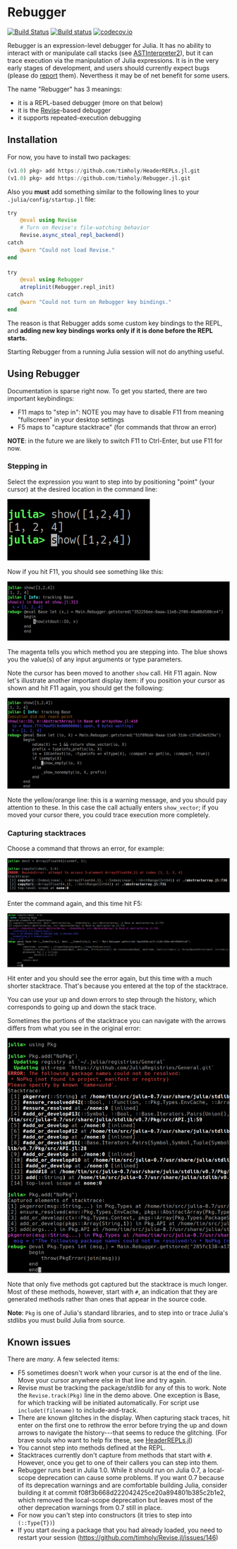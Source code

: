 # Rebugger

[![Build Status](https://travis-ci.org/timholy/Rebugger.jl.svg?branch=master)](https://travis-ci.org/timholy/Rebugger.jl)
[![Build status](https://ci.appveyor.com/api/projects/status/e1xnsj4e5q9308y6/branch/master?svg=true)](https://ci.appveyor.com/project/timholy/Rebugger-jl/branch/master)
[![codecov.io](http://codecov.io/github/timholy/Rebugger.jl/coverage.svg?branch=master)](http://codecov.io/github/timholy/Rebugger.jl?branch=master)

Rebugger is an expression-level debugger for Julia.
It has no ability to interact with or manipulate call stacks (see [ASTInterpreter2](https://github.com/Keno/ASTInterpreter2.jl)),
but it can trace execution via the manipulation of Julia expressions.
It is in the very early stages of development, and users should currently expect bugs (please do [report](https://github.com/timholy/Rebugger.jl/issues) them).
Neverthess it may be of net benefit for some users.

The name "Rebugger" has 3 meanings:

- it is a REPL-based debugger (more on that below)
- it is the [Revise](https://github.com/timholy/Revise.jl)-based debugger
- it supports repeated-execution debugging

## Installation

For now, you have to install two packages:

```julia
(v1.0) pkg> add https://github.com/timholy/HeaderREPLs.jl.git
(v1.0) pkg> add https://github.com/timholy/Rebugger.jl.git
```

Also you **must** add something similar to the following lines to your `.julia/config/startup.jl` file:

```julia
try
    @eval using Revise
    # Turn on Revise's file-watching behavior
    Revise.async_steal_repl_backend()
catch
    @warn "Could not load Revise."
end

try
    @eval using Rebugger
    atreplinit(Rebugger.repl_init)
catch
    @warn "Could not turn on Rebugger key bindings."
end
```

The reason is that Rebugger adds some custom key bindings to the REPL, and **adding new
key bindings works only if it is done before the REPL starts.**

Starting Rebugger from a running Julia session will not do anything useful.

## Using Rebugger

Documentation is sparse right now. To get you started, there are two important keybindings:

- F11 maps to "step in": NOTE you may have to disable F11 from meaning "fullscreen" in your desktop settings
- F5 maps to "capture stacktrace" (for commands that throw an error)

**NOTE**: in the future we are likely to switch F11 to Ctrl-Enter, but use F11 for now.

### Stepping in

Select the expression you want to step into by positioning "point" (your cursor)
at the desired location in the command line:

![stepin1](images/stepin1.png)

Now if you hit F11, you should see something like this:

![stepin2](images/stepin2.png)

The magenta tells you which method you are stepping into.
The blue shows you the value(s) of any input arguments or type parameters.

Note the cursor has been moved to another `show` call. Hit F11 again.
Now let's illustrate another important display item: if you position your cursor
as shown and hit F11 again, you should get the following:

![stepin3](images/stepin3.png)

Note the yellow/orange line: this is a warning message, and you should pay attention to these.
In this case the call actually enters `show_vector`; if you moved your cursor there,
you could trace execution more completely.

### Capturing stacktraces

Choose a command that throws an error, for example:

![stacktrace1](images/capture_stacktrace1.png)

Enter the command again, and this time hit F5:

![stacktrace2](images/capture_stacktrace2.png)

Hit enter and you should see the error again, but this time with a much shorter
stacktrace.
That's because you entered at the top of the stacktrace.

You can use your up and down errors to step through the history, which corresponds
to going up and down the stack trace.

Sometimes the portions of the stacktrace you can navigate with the arrows
differs from what you see in the original error:

![stacktracePkg](images/capture_stacktrace_Pkg.png)

Note that only five methods got captured but the stacktrace is much longer.
Most of these methods, however, start with `#`, an indication that they are
generated methods rather than ones that appear in the source code.

**Note**: `Pkg` is one of Julia's standard libraries, and to step into or trace Julia's stdlibs
you must build Julia from source.

## Known issues

There are *many*. A few selected items:

- F5 sometimes doesn't work when your cursor is at the end of the line.
  Move your cursor anywhere else in that line and try again.
- Revise must be tracking the package/stdlib for any of this to work.
  Note the `Revise.track(Pkg)` line in the demo above.
  One exception is Base, for which tracking will be initiated automatically.
  For script use `includet(filename)` to include-and-track.
- There are known glitches in the display. When capturing stack traces, hit
  enter on the first one to rethrow the error before trying the up and down arrows
  to navigate the history---that seems to reduce the glitching.
  (For brave souls who want to help fix these,
  see [HeaderREPLs.jl](https://github.com/timholy/HeaderREPLs.jl))
- You cannot step into methods defined at the REPL.
- Stacktraces currently don't capture from methods that start with `#`.
  However, once you get to one of their callers you can step into them.
- Rebugger runs best in Julia 1.0. While it should run on Julia 0.7,
  a local-scope deprecation can cause some
  problems. If you want 0.7 because of its deprecation warnings and are comfortable
  building Julia, consider building it at commit
  f08f3b668d222042425ce20a894801b385c2b1e2, which removed the local-scope deprecation
  but leaves most of the other deprecation warnings from 0.7 still in place.
- For now you can't step into constructors (it tries to step into `(::Type{T})`)
- If you start `dev`ing a package that you had already loaded, you need to restart
  your session (https://github.com/timholy/Revise.jl/issues/146)
